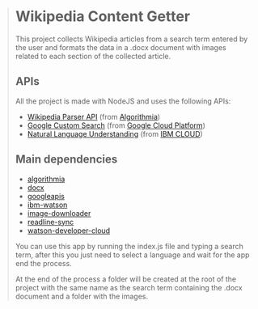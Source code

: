 > # Wikipedia Content Getter
>  This project collects Wikipedia articles from a search term entered by the user and formats the data in a .docx document with images related to each section of the collected article.
>
> ## APIs
> All the project is made with NodeJS and uses the following APIs:
> * [Wikipedia Parser API](https://www.algorithmia.com/algorithms/web/WikipediaParser) (from [Algorithmia](https://www.algorithmia.com/))
> * [Google Custom Search](https://developers.google.com/custom-search) (from [Google Cloud Platform](https://cloud.google.com/))
> * [Natural Language Understanding](https://cloud.ibm.com/catalog/services/natural-language-understanding) (from [IBM CLOUD](https://cloud.ibm.com))
>
> ## Main dependencies
> * [algorithmia](https://algorithmia.com/developers/clients/node)
> * [docx](https://www.npmjs.com/package/docx)
> * [googleapis](https://developers.google.com/drive/api/v3/quickstart/nodejs)
> * [ibm-watson](https://www.npmjs.com/package/ibm-watson)
> * [image-downloader](https://www.npmjs.com/package/image-downloader)
> * [readline-sync](https://www.npmjs.com/package/readline-sync)
> * [watson-developer-cloud](https://www.npmjs.com/package/watson-developer-cloud)
>
> You can use this app by running the index.js file and typing a search term, after this you just need to select a language and wait for the app end the process.
>
> At the end of the process a folder will be created at the root of the project with the same name as the search term containing the .docx document and a folder with the images.
>
